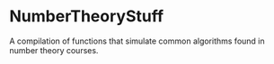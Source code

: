 # NumberTheoryStuff

A compilation of functions that simulate common algorithms found in number theory courses.
